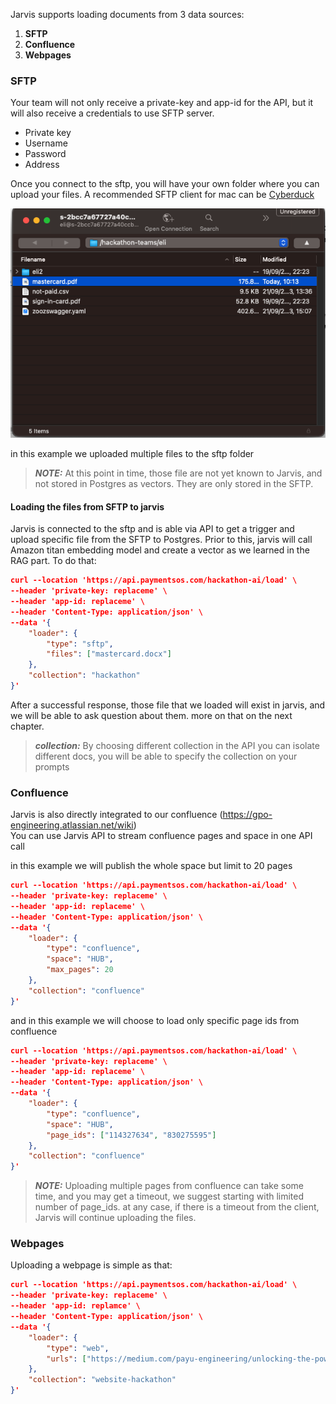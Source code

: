 Jarvis supports loading documents from 3 data sources:        
1. **SFTP**  
2. **Confluence**  
3. **Webpages**  

### SFTP
Your team will not only receive a private-key and app-id for the API, but it will also receive a credentials to use SFTP server.  
* Private key  
* Username  
* Password  
* Address  

Once you connect to the sftp, you will have your own folder where you can upload your files.
A recommended SFTP client for mac can be [Cyberduck](https://cyberduck.io/)


![Cyberduck with files](cyberduck.png)

in this example we uploaded multiple files to the sftp folder

> **_NOTE:_** At this point in time, those file are not yet known to Jarvis, and not stored in Postgres as vectors.
> They are only stored in the SFTP.

#### Loading the files from SFTP to jarvis

Jarvis is connected to the sftp and is able via API to get a trigger and upload specific file from the SFTP to Postgres.
Prior to this, jarvis will call Amazon titan embedding model and create a vector as we learned in the RAG part. 
To do that:

```json
curl --location 'https://api.paymentsos.com/hackathon-ai/load' \
--header 'private-key: replaceme' \
--header 'app-id: replaceme' \
--header 'Content-Type: application/json' \
--data '{
    "loader": {
        "type": "sftp",
        "files": ["mastercard.docx"]
    },
    "collection": "hackathon"
}'
```

After a successful response, those file that we loaded will exist in jarvis, and we will be able to  ask question about them.
more on that on the next chapter.

> **_collection:_** By choosing different collection in the API you can isolate different docs, you will be able to
> specify the collection on your prompts

### Confluence

Jarvis is also directly integrated to our confluence (https://gpo-engineering.atlassian.net/wiki)  
You can use Jarvis API to stream confluence pages and space in one API call

in this example we will publish the whole space but limit to 20 pages

```json
curl --location 'https://api.paymentsos.com/hackathon-ai/load' \
--header 'private-key: replaceme' \
--header 'app-id: replaceme' \
--header 'Content-Type: application/json' \
--data '{
    "loader": {
        "type": "confluence",
        "space": "HUB",
        "max_pages": 20
    },
    "collection": "confluence"
}'
```

and in this example we will choose to load only specific page ids from confluence
```json
curl --location 'https://api.paymentsos.com/hackathon-ai/load' \
--header 'private-key: replaceme' \
--header 'app-id: replaceme' \
--header 'Content-Type: application/json' \
--data '{
    "loader": {
        "type": "confluence",
        "space": "HUB",
        "page_ids": ["114327634", "830275595"]
    },
    "collection": "confluence"
}'
```

> **_NOTE:_** Uploading multiple pages from confluence can take some time, and you may get a timeout,
> we suggest starting with limited number of page_ids. at any case, if there is a timeout from the client, Jarvis will
> continue uploading the files.


### Webpages

Uploading a webpage is simple as that:  

```json
curl --location 'https://api.paymentsos.com/hackathon-ai/load' \
--header 'private-key: replaceme' \
--header 'app-id: replamce' \
--header 'Content-Type: application/json' \
--data '{
    "loader": {
        "type": "web",
        "urls": ["https://medium.com/payu-engineering/unlocking-the-power-of-debezium-69ce9170f101", "https://medium.com/payu-engineering/strengthen-the-platforms-security-with-capture-the-flag-aafc4ee12c65"]
    },
    "collection": "website-hackathon"
}'
```

